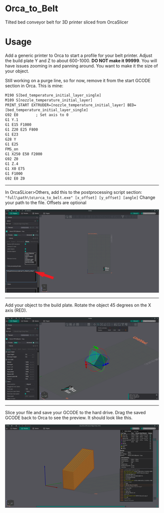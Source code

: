 # Orca_to_Belt
Tilted bed conveyor belt for 3D printer sliced from OrcaSlicer

# Usage

Add a generic printer to Orca to start a profile for your belt printer. Adjust the build plate Y and Z to about 600-1000. **DO NOT make it 99999**. You will have issues zooming in and panning around. You want to make it the size of your object.

Still working on a purge line, so for now, remove it from the start GCODE section in Orca. This is mine:
```
M190 S[bed_temperature_initial_layer_single]
M109 S[nozzle_temperature_initial_layer]
PRINT_START EXTRUDER=[nozzle_temperature_initial_layer] BED=[bed_temperature_initial_layer_single]
G92 E0        ; Set axis to 0
G1 Y.1
G1 E15 F1000
G1 Z20 E25 F800
G1 E23
G28 Y
G1 E25
FMS_on
G1 X250 E50 F2000
G92 Z0
G1 Z.4
G1 X0 E75 
G1 F1000
G92 E0 Z0
```

---

In OrcaSLicer>Others, add this to the postprocessing script section:
`"full\path\to\orca_to_belt.exe" [x_offset] [y_offset] [angle]`
Change your path to the file. Offsets are optional

![alt text](https://github.com/xboxhacker/Tilted-Bed-Conveyor/blob/master/images/postporcessing.png)

---

 Add your object to the build plate. Rotate the object 45 degrees on the X axis (RED).
 
 ![alt text](https://github.com/xboxhacker/Tilted-Bed-Conveyor/blob/master/images/rotate45d.png)

---

 Slice your file and save your GCODE to the hard drive.
 Drag the saved GCODE back to Orca to see the preview. It should look like this.
 
 ![alt text](https://github.com/xboxhacker/Tilted-Bed-Conveyor/blob/master/images/preview.png)
 

